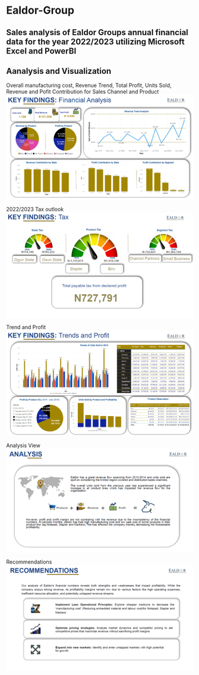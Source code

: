 # Ealdor-Group
## Sales analysis of Ealdor Groups annual financial data for the year 2022/2023 utilizing Microsoft Excel and PowerBI
## Aanalysis and Visualization
Overall manufacturing cost, Revenue Trend, Total Profit, Units Sold, Revenue and Pofit Contribution for Sales Channel and Product
![](https://github.com/JosephErhiwha/Ealdor-Group/blob/main/Dashboard.PNG)

2022/2023 Tax outlook 
![](https://github.com/JosephErhiwha/Ealdor-Group/blob/main/Tax.PNG)

Trend and Profit 
![](https://github.com/JosephErhiwha/Ealdor-Group/blob/main/Trends%20and%20Profit.PNG)


Analysis View 
![](https://github.com/JosephErhiwha/Ealdor-Group/blob/main/View.PNG)


Recommendations 
![](https://github.com/JosephErhiwha/Ealdor-Group/blob/main/Recommendations.PNG)
